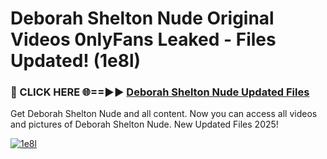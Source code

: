# Deborah Shelton Nude Original Videos 0nlyFans Leaked - Files Updated! (1e8l)

<h3>🔴 CLICK HERE 🌐==►► <a href="https://tinyurl.com/52m3yx9h" rel="nofollow">Deborah Shelton Nude Updated Files</a></h3>

Get Deborah Shelton Nude and all content. Now you can access all videos and pictures of Deborah Shelton Nude. New Updated Files 2025!

[![1e8l](https://i.imgur.com/TnHtlc8.gif)](https://tinyurl.com/52m3yx9h)
